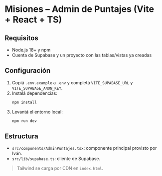 # Misiones – Admin de Puntajes (Vite + React + TS)

## Requisitos
- Node.js 18+ y npm
- Cuenta de Supabase y un proyecto con las tablas/vistas ya creadas

## Configuración
1. Copiá `.env.example` a `.env` y completá `VITE_SUPABASE_URL` y `VITE_SUPABASE_ANON_KEY`.
2. Instalá dependencias:
   ```bash
   npm install
   ```
3. Levantá el entorno local:
   ```bash
   npm run dev
   ```

## Estructura
- `src/components/AdminPuntajes.tsx`: componente principal provisto por Iván.
- `src/lib/supabase.ts`: cliente de Supabase.

> Tailwind se carga por CDN en `index.html`.
